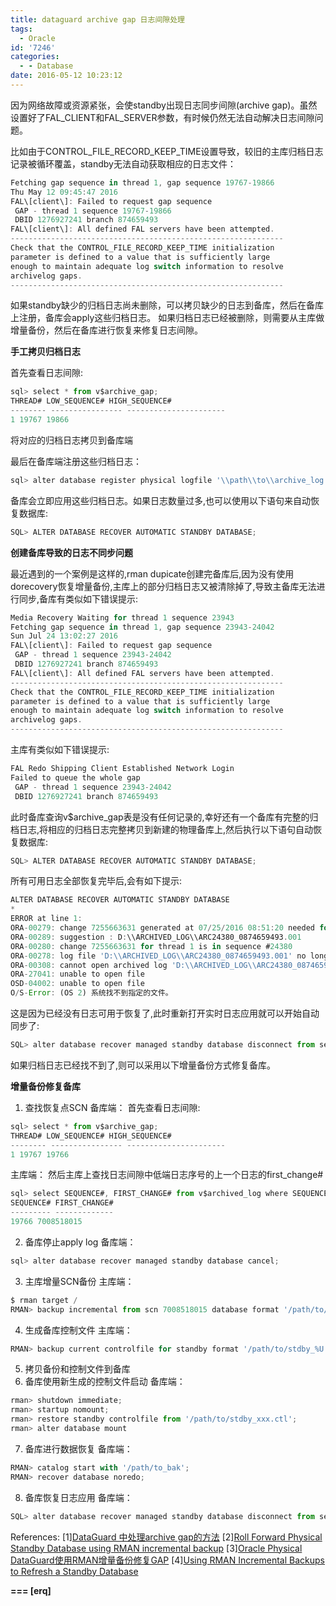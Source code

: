 ```yaml
---
title: dataguard archive gap 日志间隙处理
tags:
  - Oracle
id: '7246'
categories:
  - - Database
date: 2016-05-12 10:23:12
---
```



<!-- more -->
因为网络故障或资源紧张，会使standby出现日志同步间隙(archive gap)。虽然设置好了FAL_CLIENT和FAL_SERVER参数，有时候仍然无法自动解决日志间隙问题。

比如由于CONTROL_FILE_RECORD_KEEP_TIME设置导致，较旧的主库归档日志记录被循环覆盖，standby无法自动获取相应的日志文件：
```js
Fetching gap sequence in thread 1, gap sequence 19767-19866
Thu May 12 09:45:47 2016
FAL\[client\]: Failed to request gap sequence 
 GAP - thread 1 sequence 19767-19866
 DBID 1276927241 branch 874659493
FAL\[client\]: All defined FAL servers have been attempted.
-------------------------------------------------------------
Check that the CONTROL_FILE_RECORD_KEEP_TIME initialization
parameter is defined to a value that is sufficiently large
enough to maintain adequate log switch information to resolve
archivelog gaps.
-------------------------------------------------------------
```

如果standby缺少的归档日志尚未删除，可以拷贝缺少的日志到备库，然后在备库上注册，备库会apply这些归档日志。
如果归档日志已经被删除，则需要从主库做增量备份，然后在备库进行恢复来修复日志间隙。

**手工拷贝归档日志**

首先查看日志间隙:

```js
sql> select * from v$archive_gap;
THREAD# LOW_SEQUENCE# HIGH_SEQUENCE#
-------- ---------------- ----------------------
1 19767 19866
```

将对应的归档日志拷贝到备库端

最后在备库端注册这些归档日志：
```js
sql> alter database register physical logfile '\\path\\to\\archive_log'
```

备库会立即应用这些归档日志。如果日志数量过多,也可以使用以下语句来自动恢复数据库:

```js
SQL> ALTER DATABASE RECOVER AUTOMATIC STANDBY DATABASE;
```

**创建备库导致的日志不同步问题**

最近遇到的一个案例是这样的,rman dupicate创建完备库后,因为没有使用dorecovery恢复增量备份,主库上的部分归档日志又被清除掉了,导致主备库无法进行同步,备库有类似如下错误提示:
```js
Media Recovery Waiting for thread 1 sequence 23943
Fetching gap sequence in thread 1, gap sequence 23943-24042
Sun Jul 24 13:02:27 2016
FAL\[client\]: Failed to request gap sequence 
 GAP - thread 1 sequence 23943-24042
 DBID 1276927241 branch 874659493
FAL\[client\]: All defined FAL servers have been attempted.
-------------------------------------------------------------
Check that the CONTROL_FILE_RECORD_KEEP_TIME initialization
parameter is defined to a value that is sufficiently large
enough to maintain adequate log switch information to resolve
archivelog gaps.
-------------------------------------------------------------
```

主库有类似如下错误提示:
```js
FAL Redo Shipping Client Established Network Login
Failed to queue the whole gap
 GAP - thread 1 sequence 23943-24042
 DBID 1276927241 branch 874659493
```

此时备库查询v$archive_gap表是没有任何记录的,幸好还有一个备库有完整的归档日志,将相应的归档日志完整拷贝到新建的物理备库上,然后执行以下语句自动恢复数据库:

```js
SQL> ALTER DATABASE RECOVER AUTOMATIC STANDBY DATABASE;
```

所有可用日志全部恢复完毕后,会有如下提示:

```js
ALTER DATABASE RECOVER AUTOMATIC STANDBY DATABASE
*
ERROR at line 1:
ORA-00279: change 7255663631 generated at 07/25/2016 08:51:20 needed for thread 1
ORA-00289: suggestion : D:\\ARCHIVED_LOG\\ARC24380_0874659493.001
ORA-00280: change 7255663631 for thread 1 is in sequence #24380
ORA-00278: log file 'D:\\ARCHIVED_LOG\\ARC24380_0874659493.001' no longer needed for this recovery
ORA-00308: cannot open archived log 'D:\\ARCHIVED_LOG\\ARC24380_0874659493.001'
ORA-27041: unable to open file
OSD-04002: unable to open file
O/S-Error: (OS 2) 系统找不到指定的文件。
```

这是因为已经没有日志可用于恢复了,此时重新打开实时日志应用就可以开始自动同步了:

```js
SQL> alter database recover managed standby database disconnect from session;
```

如果归档日志已经找不到了,则可以采用以下增量备份方式修复备库。

**增量备份修复备库**

1.  查找恢复点SCN
备库端：
首先查看日志间隙:
```js
sql> select * from v$archive_gap;
THREAD# LOW_SEQUENCE# HIGH_SEQUENCE#
-------- ---------------- ----------------------
1 19767 19766
```

主库端：
然后主库上查找日志间隙中低端日志序号的上一个日志的first_change#
```js
sql> select SEQUENCE#, FIRST_CHANGE# from v$archived_log where SEQUENCE#=19766;
SEQUENCE# FIRST_CHANGE# 
--------- -------------
19766 7008518015
```
2.  备库停止apply log
备库端：
```js
sql> alter database recover managed standby database cancel;
```
3.  主库增量SCN备份
主库端：
```js
$ rman target /
RMAN> backup incremental from scn 7008518015 database format '/path/to/stdby_%U.bak';
```
4.  生成备库控制文件
主库端：
```js
RMAN> backup current controlfile for standby format '/path/to/stdby_%U.ctl';
```
5.  拷贝备份和控制文件到备库
6.  备库使用新生成的控制文件启动
备库端：
```js
rman> shutdown immediate;
rman> startup nomount;
rman> restore standby controlfile from '/path/to/stdby_xxx.ctl';
rman> alter database mount
```
7.  备库进行数据恢复
备库端：
```js
RMAN> catalog start with '/path/to_bak';
RMAN> recover database noredo;
```
8.  备库恢复日志应用
备库端：
```js
SQL> alter database recover managed standby database disconnect from session;
```

References:
\[1\][DataGuard 中处理archive gap的方法](http://www.programgo.com/article/9189574397/)
\[2\][Roll Forward Physical Standby Database using RMAN incremental backup](https://shivanandarao-oracle.com/2012/03/26/roll-forward-physical-standby-database-using-rman-incremental-backup/)
\[3\][Oracle Physical DataGuard使用RMAN增量备份修复GAP](http://www.zhongweicheng.com/?p=1305)
\[4\][Using RMAN Incremental Backups to Refresh a Standby Database](http://docs.oracle.com/cd/B19306_01/backup.102/b14191/rcmdupdb.htm#BRADV05444)

**\===
\[erq\]**